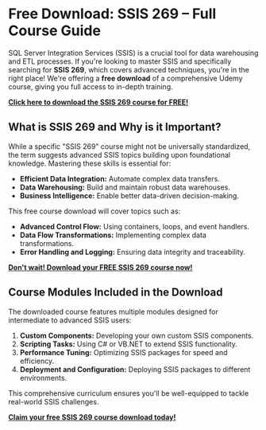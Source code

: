 # Free Download: SSIS 269 – Full Course Guide

SQL Server Integration Services (SSIS) is a crucial tool for data warehousing and ETL processes. If you're looking to master SSIS and specifically searching for **SSIS 269**, which covers advanced techniques, you're in the right place! We're offering a **free download** of a comprehensive Udemy course, giving you full access to in-depth training.

[**Click here to download the SSIS 269 course for FREE!**](https://udemywork.com/ssis-269)

## What is SSIS 269 and Why is it Important?

While a specific "SSIS 269" course might not be universally standardized, the term suggests advanced SSIS topics building upon foundational knowledge. Mastering these skills is essential for:

*   **Efficient Data Integration:** Automate complex data transfers.
*   **Data Warehousing:** Build and maintain robust data warehouses.
*   **Business Intelligence:** Enable better data-driven decision-making.

This free course download will cover topics such as:

*   **Advanced Control Flow:** Using containers, loops, and event handlers.
*   **Data Flow Transformations:** Implementing complex data transformations.
*   **Error Handling and Logging:** Ensuring data integrity and traceability.

[**Don't wait! Download your FREE SSIS 269 course now!**](https://udemywork.com/ssis-269)

## Course Modules Included in the Download

The downloaded course features multiple modules designed for intermediate to advanced SSIS users:

1.  **Custom Components:** Developing your own custom SSIS components.
2.  **Scripting Tasks:** Using C# or VB.NET to extend SSIS functionality.
3.  **Performance Tuning:** Optimizing SSIS packages for speed and efficiency.
4.  **Deployment and Configuration:** Deploying SSIS packages to different environments.

This comprehensive curriculum ensures you'll be well-equipped to tackle real-world SSIS challenges.

[**Claim your free SSIS 269 course download today!**](https://udemywork.com/ssis-269)
